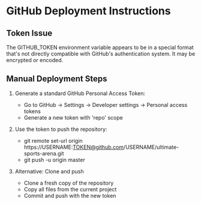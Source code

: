 # GitHub Deployment Instructions

## Token Issue
The GITHUB_TOKEN environment variable appears to be in a special format that's not directly compatible with GitHub's authentication system. It may be encrypted or encoded.

## Manual Deployment Steps

1. Generate a standard GitHub Personal Access Token:
   - Go to GitHub → Settings → Developer settings → Personal access tokens
   - Generate a new token with 'repo' scope

2. Use the token to push the repository:
   - git remote set-url origin https://USERNAME:TOKEN@github.com/USERNAME/ultimate-sports-arena.git
   - git push -u origin master

3. Alternative: Clone and push
   - Clone a fresh copy of the repository
   - Copy all files from the current project
   - Commit and push with the new token
